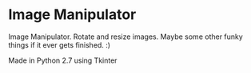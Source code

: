 # Image Manipulator
Image Manipulator. Rotate and resize images. Maybe some other funky things if it ever gets finished. :)

Made in Python 2.7 using Tkinter
